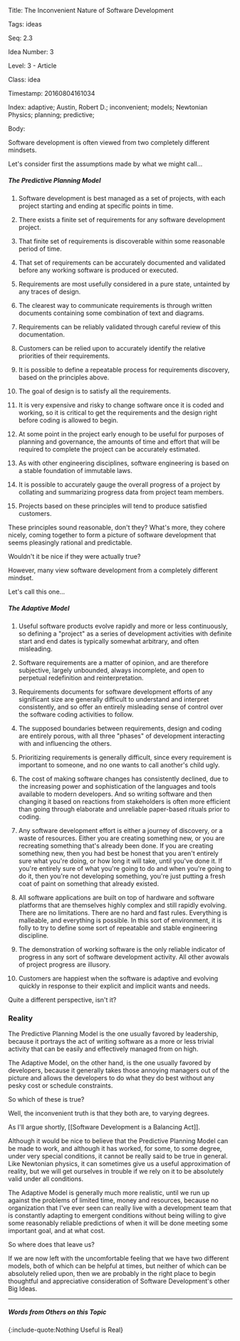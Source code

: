 Title:  The Inconvenient Nature of Software Development

Tags:   ideas

Seq:    2.3

Idea Number: 3

Level:  3 - Article

Class:  idea

Timestamp: 20160804161034

Index:  adaptive; Austin, Robert D.; inconvenient; models; Newtonian Physics; planning; predictive; 

Body:

Software development is often viewed from two completely different mindsets.

Let's consider first the assumptions made by what we might call...

##### The Predictive Planning Model

1. Software development is best managed as a set of projects, with each project starting and ending at specific points in time.

2. There exists a finite set of requirements for any software development project.

3. That finite set of requirements is discoverable within some reasonable period of time.

4. That set of requirements can be accurately documented and validated before any working software is produced or executed.

5. Requirements are most usefully considered in a pure state, untainted by any traces of design.

6. The clearest way to communicate requirements is through written documents containing some combination of text and diagrams.

7. Requirements can be reliably validated through careful review of this documentation.

8. Customers can be relied upon to accurately identify the relative priorities of their requirements.

9. It is possible to define a repeatable process for requirements discovery, based on the principles above.

10. The goal of design is to satisfy all the requirements.

11. It is very expensive and risky to change software once it is coded and working, so it is critical to get the requirements and the design right before coding is allowed to begin.

12. At some point in the project early enough to be useful for purposes of planning and governance, the amounts of time and effort that will be required to complete the project can be accurately estimated.

13. As with other engineering disciplines, software engineering is based on a stable foundation of immutable laws.

14. It is possible to accurately gauge the overall progress of a project by collating and summarizing progress data from project team members.

15. Projects based on these principles will tend to produce satisfied customers.

These principles sound reasonable, don't they? What's more, they cohere nicely, coming together to form a picture of software development that seems pleasingly rational and predictable.

Wouldn't it be nice if they were actually true?

However, many view software development from a completely different mindset.

Let's call this one...

##### The Adaptive Model

1. Useful software products evolve rapidly and more or less continuously, so defining a "project" as a series of development activities with definite start and end dates is typically somewhat arbitrary, and often misleading.

2. Software requirements are a matter of opinion, and are therefore subjective, largely unbounded, always incomplete, and open to perpetual redefinition and reinterpretation.

3. Requirements documents for software development efforts of any significant size are generally difficult to understand and interpret consistently, and so offer an entirely misleading sense of control over the software coding activities to follow.

4. The supposed boundaries between requirements, design and coding are entirely porous, with all three "phases" of development interacting with and influencing the others.

5. Prioritizing requirements is generally difficult, since every requirement is important to someone, and no one wants to call another's child ugly.

6. The cost of making software changes has consistently declined, due to the increasing power and sophistication of the languages and tools available to modern developers. And so writing software and then changing it based on reactions from stakeholders is often more efficient than going through elaborate and unreliable paper-based rituals prior to coding.

7. Any software development effort is either a journey of discovery, or a waste of resources. Either you are creating something new, or you are recreating something that's already been done. If you are creating something new, then you had best be honest that you aren't entirely sure what you're doing, or how long it will take, until you've done it. If you're entirely sure of what you're going to do and when you're going to do it, then you're not developing something, you're just putting a fresh coat of paint on something that already existed.

8. All software applications are built on top of hardware and software platforms that are themselves highly complex and still rapidly evolving. There are no limitations. There are no hard and fast rules. Everything is malleable, and everything is possible. In this sort of environment, it is folly to try to define some sort of repeatable and stable engineering discipline.

9. The demonstration of working software is the only reliable indicator of progress in any sort of software development activity. All other avowals of project progress are illusory.

10. Customers are happiest when the software is adaptive and evolving quickly in response to their explicit and implicit wants and needs.

Quite a different perspective, isn't it?

### Reality

The Predictive Planning Model is the one usually favored by leadership, because it portrays the act of writing software as a more or less trivial activity that can be easily and effectively managed from on high.

The Adaptive Model, on the other hand, is the one usually favored by developers, because it generally takes those annoying managers out of the picture and allows the developers to do what they do best without any pesky cost or schedule constraints.

So which of these is true?

Well, the inconvenient truth is that they both are, to varying degrees.

As I'll argue shortly, [[Software Development is a Balancing Act]].

Although it would be nice to believe that the Predictive Planning Model can be made to work, and although it has worked, for some, to some degree, under very special conditions, it cannot be really said to be true in general. Like Newtonian physics, it can sometimes give us a useful approximation of reality, but we will get ourselves in trouble if we rely on it to be absolutely valid under all conditions.

The Adaptive Model is generally much more realistic, until we run up against the problems of limited time, money and resources, because no organization that I've ever seen can really live with a development team that is constantly adapting to emergent conditions without being willing to give some reasonably reliable predictions of when it will be done meeting some important goal, and at what cost.

So where does that leave us?

If we are now left with the uncomfortable feeling that we have two different models, both of which can be helpful at times, but neither of which can be absolutely relied upon, then we are probably in the right place to begin thoughtful and appreciative consideration of Software Development's other Big Ideas.

----

##### Words from Others on this Topic

{:include-quote:Nothing Useful is Real}
